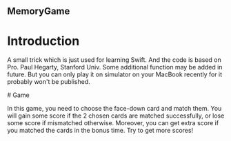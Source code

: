 ## MemoryGame
# Introduction
<p>A small trick which is just used for learning Swift. And the code is based on Pro. Paul Hegarty, Stanford Univ. Some additional function may be added in future. But you can only play it on simulator on your MacBook recently for it probably won't be published.</p>
# Game
<p>In this game, you need to choose the face-down card and match them. You will gain some score if the 2 chosen cards are matched successfully, or lose some score if mismatched otherwise. Moreover, you can get extra score if you matched the cards in the bonus time. Try to get more scores!</p>
